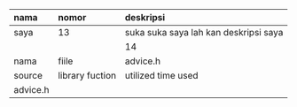 |nama|nomor|deskripsi|
|:-|:-|:-|
|saya|13|suka suka saya lah kan deskripsi saya |
|||14|ohhh|
|nama| fiile| 	advice.h|		
source|	library	fuction| utilized	time used|
|advice.h|||
